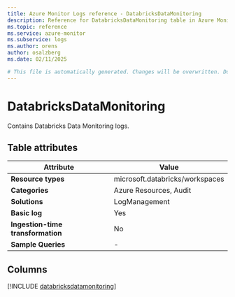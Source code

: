 ```yaml
---
title: Azure Monitor Logs reference - DatabricksDataMonitoring
description: Reference for DatabricksDataMonitoring table in Azure Monitor Logs.
ms.topic: reference
ms.service: azure-monitor
ms.subservice: logs
ms.author: orens
author: osalzberg
ms.date: 02/11/2025

# This file is automatically generated. Changes will be overwritten. Do not change this file directly.
---
```


# DatabricksDataMonitoring

Contains Databricks Data Monitoring logs.


## Table attributes

|Attribute|Value|
|---|---|
|**Resource types**|microsoft.databricks/workspaces|
|**Categories**|Azure Resources, Audit|
|**Solutions**| LogManagement|
|**Basic log**|Yes|
|**Ingestion-time transformation**|No|
|**Sample Queries**|-|



## Columns
  
[!INCLUDE [databricksdatamonitoring](~/reusable-content/ce-skilling/azure/includes/azure-monitor/reference/tables/databricksdatamonitoring-include.md)]

